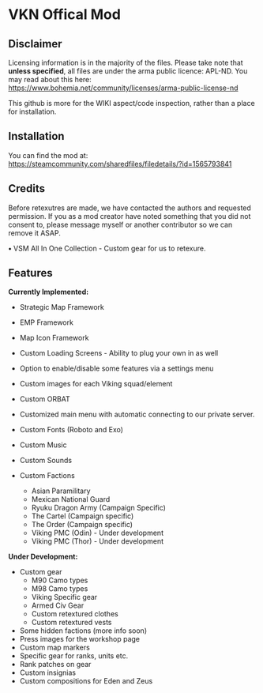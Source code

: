 # VKN Offical Mod

## Disclaimer
Licensing information is in the majority of the files. Please take note that **unless specified**, all files are under the arma public licence: APL-ND.
You may read about this here: https://www.bohemia.net/community/licenses/arma-public-license-nd

This github is more for the WIKI aspect/code inspection, rather than a place for installation.

## Installation
You can find the mod at: https://steamcommunity.com/sharedfiles/filedetails/?id=1565793841


## Credits
Before retexutres are made, we have contacted the authors and requested permission. If you as a mod creator have noted something that you did not consent to, please message myself or another contributor so we can remove it ASAP.

**•** VSM All In One Collection - Custom gear for us to retexure.


## Features
**Currently Implemented:**
- Strategic Map Framework
- EMP Framework
- Map Icon Framework

- Custom Loading Screens - Ability to plug your own in as well
- Option to enable/disable some features via a settings menu
- Custom images for each Viking squad/element
- Custom ORBAT
- Customized main menu with automatic connecting to our private server.

- Custom Fonts (Roboto and Exo)
- Custom Music
- Custom Sounds

- Custom Factions
  - Asian Paramilitary
  - Mexican National Guard
  - Ryuku Dragon Army (Campaign Specific)
  - The Cartel (Campaign specific)
  - The Order (Campaign specific)
  - Viking PMC (Odin) - Under development
  - Viking PMC (Thor) - Under development

**Under Development:**
- Custom gear
  - M90 Camo types
  - M98 Camo types
  - Viking Specific gear
  - Armed Civ Gear
  - Custom retextured clothes
  - Custom retextured vests
- Some hidden factions (more info soon)
- Press images for the workshop page
- Custom map markers
- Specific gear for ranks, units etc.
- Rank patches on gear
- Custom insignias
- Custom compositions for Eden and Zeus

